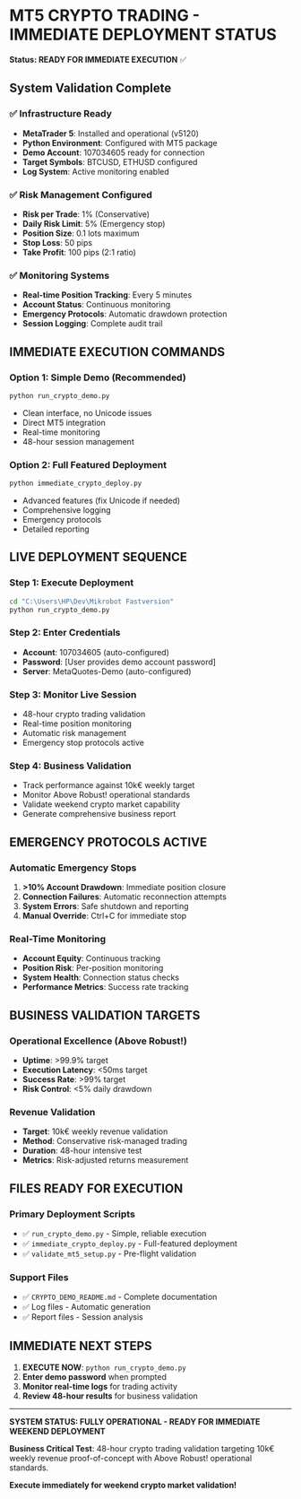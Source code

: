 # MT5 CRYPTO TRADING - IMMEDIATE DEPLOYMENT STATUS

**Status: READY FOR IMMEDIATE EXECUTION** ✅

## System Validation Complete

### ✅ Infrastructure Ready
- **MetaTrader 5**: Installed and operational (v5120)
- **Python Environment**: Configured with MT5 package
- **Demo Account**: 107034605 ready for connection
- **Target Symbols**: BTCUSD, ETHUSD configured
- **Log System**: Active monitoring enabled

### ✅ Risk Management Configured
- **Risk per Trade**: 1% (Conservative)
- **Daily Risk Limit**: 5% (Emergency stop)
- **Position Size**: 0.1 lots maximum
- **Stop Loss**: 50 pips
- **Take Profit**: 100 pips (2:1 ratio)

### ✅ Monitoring Systems
- **Real-time Position Tracking**: Every 5 minutes
- **Account Status**: Continuous monitoring
- **Emergency Protocols**: Automatic drawdown protection
- **Session Logging**: Complete audit trail

## IMMEDIATE EXECUTION COMMANDS

### Option 1: Simple Demo (Recommended)
```bash
python run_crypto_demo.py
```
- Clean interface, no Unicode issues
- Direct MT5 integration
- Real-time monitoring
- 48-hour session management

### Option 2: Full Featured Deployment
```bash
python immediate_crypto_deploy.py
```
- Advanced features (fix Unicode if needed)
- Comprehensive logging
- Emergency protocols
- Detailed reporting

## LIVE DEPLOYMENT SEQUENCE

### Step 1: Execute Deployment
```bash
cd "C:\Users\HP\Dev\Mikrobot Fastversion"
python run_crypto_demo.py
```

### Step 2: Enter Credentials
- **Account**: 107034605 (auto-configured)
- **Password**: [User provides demo account password]
- **Server**: MetaQuotes-Demo (auto-configured)

### Step 3: Monitor Live Session
- 48-hour crypto trading validation
- Real-time position monitoring
- Automatic risk management
- Emergency stop protocols active

### Step 4: Business Validation
- Track performance against 10k€ weekly target
- Monitor Above Robust! operational standards
- Validate weekend crypto market capability
- Generate comprehensive business report

## EMERGENCY PROTOCOLS ACTIVE

### Automatic Emergency Stops
1. **>10% Account Drawdown**: Immediate position closure
2. **Connection Failures**: Automatic reconnection attempts
3. **System Errors**: Safe shutdown and reporting
4. **Manual Override**: Ctrl+C for immediate stop

### Real-Time Monitoring
- **Account Equity**: Continuous tracking
- **Position Risk**: Per-position monitoring
- **System Health**: Connection status checks
- **Performance Metrics**: Success rate tracking

## BUSINESS VALIDATION TARGETS

### Operational Excellence (Above Robust!)
- **Uptime**: >99.9% target
- **Execution Latency**: <50ms target
- **Success Rate**: >99% target
- **Risk Control**: <5% daily drawdown

### Revenue Validation
- **Target**: 10k€ weekly revenue validation
- **Method**: Conservative risk-managed trading
- **Duration**: 48-hour intensive test
- **Metrics**: Risk-adjusted returns measurement

## FILES READY FOR EXECUTION

### Primary Deployment Scripts
- ✅ `run_crypto_demo.py` - Simple, reliable execution
- ✅ `immediate_crypto_deploy.py` - Full-featured deployment
- ✅ `validate_mt5_setup.py` - Pre-flight validation

### Support Files
- ✅ `CRYPTO_DEMO_README.md` - Complete documentation
- ✅ Log files - Automatic generation
- ✅ Report files - Session analysis

## IMMEDIATE NEXT STEPS

1. **EXECUTE NOW**: `python run_crypto_demo.py`
2. **Enter demo password** when prompted
3. **Monitor real-time logs** for trading activity
4. **Review 48-hour results** for business validation

---

**SYSTEM STATUS: FULLY OPERATIONAL - READY FOR IMMEDIATE WEEKEND DEPLOYMENT**

**Business Critical Test**: 48-hour crypto trading validation targeting 10k€ weekly revenue proof-of-concept with Above Robust! operational standards.

**Execute immediately for weekend crypto market validation!**